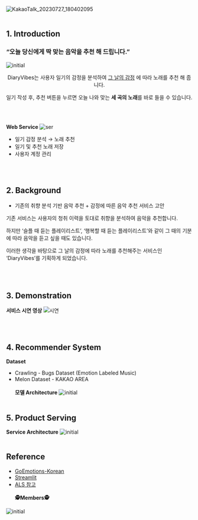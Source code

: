 ![KakaoTalk_20230727_180402095](https://github.com/boostcampaitech5/level3_recsys_productserving-recsys-12/assets/97236643/21667896-4b7f-4117-a3c6-5ff10a899dbe)
<br></br>

## 1. Introduction

### “오늘 당신에게 딱 맞는 음악을 추천 해 드립니다.”

![initial](https://github.com/boostcampaitech5/level3_recsys_productserving-recsys-12/assets/97236643/d9584e7d-6ae1-4a44-9801-2e129c44bc59)
<div align='center'>
      DiaryVibes는 사용자 일기의 감정을 분석하여 
      <u>그 날의 감정</u>
      에 따라 노래를 추천 해 줍니다.

일기 작성 후, 추천 버튼을 누르면 오늘 나와 맞는 **세 곡의 노래**를 바로 들을 수 있습니다.

</div>
<br></br>


**Web Service**
![ser](https://github.com/boostcampaitech5/level3_recsys_productserving-recsys-12/assets/97236643/502a1a58-b259-48a8-be2d-00605940f1fa)
- 일기 감정 분석 → 노래 추천
- 일기 및 추천 노래 저장
- 사용자 계정 관리

<br></br>
## 2. Background
- 기존의 취향 분석 기반 음악 추천 + 감정에 따른 음악 추천 서비스 고안

기존 서비스는 사용자의 청취 이력을 토대로 취향을 분석하여 음악을 추천합니다.

하지만 ‘슬플 때 듣는 플레이리스트’, ‘행복할 때 듣는 플레이리스트’와 같이 그 때의 기분에 따라 음악을 듣고 싶을 때도 있습니다. 

이러한 생각을 바탕으로 그 날의 감정에 따라 노래를 추천해주는 서비스인 ‘DiaryVibes’를 기획하게 되었습니다.
<br></br><br></br>
## 3. Demonstration


**서비스 시연 영상**
![시연](https://github.com/boostcampaitech5/level3_recsys_productserving-recsys-12/assets/97236643/c993fa36-3a42-479c-bdf8-dd1750999cb0)

<br></br>
## 4. Recommender System
**Dataset**
- Crawling - Bugs Dataset (Emotion Labeled Music)
- Melon Dataset - KAKAO AREA
<br></br>
**모델 Architecture**
![initial](https://github.com/boostcampaitech5/level3_recsys_productserving-recsys-12/assets/97236643/ebe56ba2-8cea-45e3-a3d8-e35b0de9b881)
<br></br>
## 5. Product Serving
**Service Architecture**
![initial](https://github.com/boostcampaitech5/level3_recsys_productserving-recsys-12/assets/97236643/034ff5b7-1b2a-4786-a5c2-088e45778aab)
<br></br>
## Reference

- [GoEmotions-Korean](https://github.com/monologg/GoEmotions-Korean)
- [Streamlit](https://github.com/streamlit/streamlit)
- [ALS 참고](https://medium.com/radon-dev/als-implicit-collaborative-filtering-5ed653ba39fe)
<br></br>
**🕵️Members🕵️**

![initial](https://github.com/boostcampaitech5/level3_recsys_productserving-recsys-12/assets/97236643/5fc29983-bb40-493d-b611-64fa46566b20)

